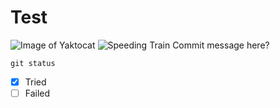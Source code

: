 # Test
![Image of Yaktocat](https://octodex.github.com/images/yaktocat.png)
![Speeding Train](https://www.istockphoto.com/photo/speeding-subway-train-in-brooklyn-gm1291459949-386569853)
Commit message here?
```
git status
```

- [x] Tried
- [ ] Failed
